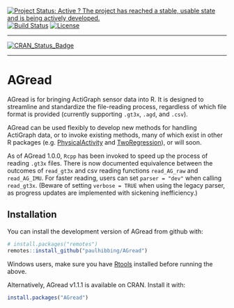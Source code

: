 
[![Project Status: Active ? The project has reached a stable, usable
state and is being actively
developed.](http://www.repostatus.org/badges/latest/active.svg)](http://www.repostatus.org/#active)
[![Build
Status](https://travis-ci.com/paulhibbing/AGread.svg?branch=master)](https://travis-ci.com/paulhibbing/AGread)
[![License](https://img.shields.io/badge/licence-MIT-blue.svg)](https://opensource.org/licenses/MIT)

-----

[![CRAN\_Status\_Badge](http://www.r-pkg.org/badges/version/AGread)](https://cran.r-project.org/package=AGread)

-----

# AGread

AGread is for bringing ActiGraph sensor data into R. It is designed to
streamline and standardize the file-reading process, regardless of which
file format is provided (currently supporting `.gt3x`, `.agd`, and `.csv`).

AGread can be used flexibly to develop new methods for handling
ActiGraph data, or to invoke existing methods, many of which exist in
other R packages
(e.g. [PhysicalActivity](https://cran.r-project.org/package=PhysicalActivity)
and [TwoRegression](https://cran.r-project.org/package=TwoRegression)),
or will soon.

As of AGread 1.0.0, `Rcpp` has been invoked to speed up the process of
reading `.gt3x` files. There is now documented equivalence between the
outcomes of `read_gt3x` and csv reading functions `read_AG_raw` and
`read_AG_IMU`. For faster reading, users can set `parser = "dev"` when
calling `read_gt3x`. (Beware of setting `verbose = TRUE` when using
the legacy parser, as progress updates are implemented with sickening
inefficiency.)

## Installation

You can install the development version of AGread from github with:

``` r
# install.packages("remotes")
remotes::install_github("paulhibbing/AGread")
```

Windows users, make sure you have
[Rtools](https://cran.r-project.org/bin/windows/Rtools/) installed
before running the above.

Alternatively, AGread v1.1.1 is available on CRAN. Install it with:

``` r
install.packages("AGread")
```
